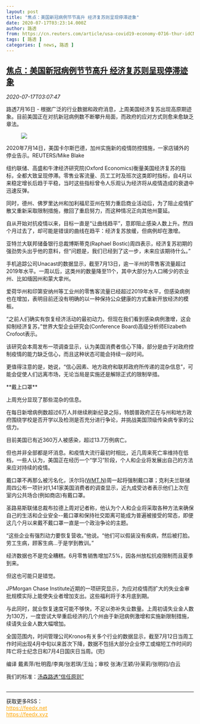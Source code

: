 ```yaml
---
layout: post
title: "焦点：美国新冠病例节节高升 经济复苏则呈现停滞迹象"
date: 2020-07-17T03:23:14.000Z
author: 路透
from: https://cn.reuters.com/article/usa-covid19-economy-0716-thur-idCNKCS24I09F
tags: [ 路透 ]
categories: [ news, 路透 ]
---
```

<!--1594956194000-->
[焦点：美国新冠病例节节高升 经济复苏则呈现停滞迹象](https://cn.reuters.com/article/usa-covid19-economy-0716-thur-idCNKCS24I09F)
------

<div>
<div><i>2020-07-17T03:07:47</i></div><div class="StandardArticleBody_body"><p>路透7月16日 - 根据广泛的行业数据和政府消息，上周美国经济复苏出现高原期迹象。目前美国正在对抗新冠病例数不断攀升局面，而政府的应对方式则愈来愈缺乏章法。 </p><div class="PrimaryAsset_container"><div class="Image_container" tabindex="-1"><figure class="Image_zoom" style="padding-bottom:"><div class="LazyImage_container LazyImage_dark" style="background-image:none"><img src="//s3.reutersmedia.net/resources/r/?m=02&amp;d=20200717&amp;t=2&amp;i=1526075507&amp;r=LYNXNPEG6G05K&amp;w=600" aria-label="2020年7月14日，美国卡尔斯巴德，加州实施新的疫情防控措施，一家店铺外的停业告示。REUTERS/Mike Blake"/><div class="LazyImage_image LazyImage_fallback" style="background-image:url(//s3.reutersmedia.net/resources/r/?m=02&amp;d=20200717&amp;t=2&amp;i=1526075507&amp;r=LYNXNPEG6G05K&amp;w=600);background-position:center center;background-color:inherit"></div></div><div class="Image_expand-button" aria-label="Expand Image Slideshow" role="button" tabindex="0"></div></figure><figcaption><div class="Image_caption"><span>2020年7月14日，美国卡尔斯巴德，加州实施新的疫情防控措施，一家店铺外的停业告示。REUTERS/Mike Blake</span></div></figcaption></div></div><p>纽约联储、高盛和牛津经济研究院(Oxford Economics)衡量美国经济复苏的指标，全都大致呈现停滞。零售业客流量、员工工时及班次这类即时指标，自4月以来稳定增长后趋于平稳，当时这些指标曾令人乐观认为经济将从疫情造成的衰退中迅速反弹。 </p><p>同时，德州、佛罗里达州和加利福尼亚州在努力重启商业活动后，为了阻止疫情扩散又重新采取限制措施，撤回了重启努力，而这种情况正向其他州蔓延。 </p><p>自从开始对抗疫情以来，目标一直是“让曲线趋平”，意即阻止感染人数上升。然四个月过去了，却可能是错误的曲线在趋平：经济复苏放缓，但病例却在激增。 </p><p>亚特兰大联邦储备银行总裁博斯蒂克(Raphael Bostic)周四表示，经济复苏初期的强劲势头出乎他的意料，但“问题是，我们已经到了这一步，未来应该期待什么。” </p><p>手机追踪公司Unacast的数据显示，截至7月13日，逾一半州的零售客流量超过2019年水平。一周以后，这类州的数量降至11个，其中大部分为人口稀少的农业州、比如缅因州和蒙大拿州。 </p><p>爱荷华州和印第安纳州等工业州的零售客流量已经超过2019年水平，但感染病例也在增加，表明目前还没有明确的以一种保持公众健康的方式重新开放经济的模板。 </p><p>“之前人们确实有恢复经济活动的最初动力。但现在我们看到感染病例激增，这会抑制经济复苏，”世界大型企业研究会(Conference Board)高级分析师Elizabeth Crofoot表示。 </p><p>该研究会本周发布一项调查显示，认为美国消费者信心下降，部分是由于对政府控制疫情的能力缺乏信心，而且这种状态可能会持续一段时间。 </p><p>更值得注意的是，她说，“信心因素、地方政府和联邦政府所传递的混杂信息”，可能会促使人们远离市场，无论当局是实施还是解除正式的限制举措。 </p><p>**戴上口罩** </p><p>上周充分显现了那些混杂的信息。 </p><p>在每日新增病例数超过6万人并继续刷新纪录之际，特朗普政府正在与州和地方政府围绕学校是否开学以及检测是否充分进行争论，并挑战美国顶级传染病专家的公信力。 </p><p>目前美国已有近360万人被感染，超过13.7万例病亡。 </p><p>但也并非全部都是坏消息。和疫情大流行最初时相比，近几周来死亡率维持在低档，一些人认为，美国正在经历一个“学习”阶段，个人和企业将发展出自己的方法来应对持续的疫情。 </p><p>戴口罩不再那么被污名化，沃尔玛(<span id="symbol_WMT.N_0"><a href="//www.reuters.com/companies/WMT.N">WMT.N</a></span>)周一起将强制戴口罩；克利夫兰联储周四公布一项针对1,141家美国消费者的调查显示，近九成受访者表示他们上次在室内公共场合(例如商店)有戴口罩。 </p><p>圣路易斯联储总裁布拉德上周对记者称，他认为个人和企业将采取各种方法来确保自己的生活和企业安全--戴口罩和保持社交距离可能成为普遍被接受的常态，即便这几个月以来戴不戴口罩一直是一个政治争论的主题。 </p><p>“这些企业有强烈动力要恢复营收。”他说。“他们可以假装没有疾病，然后被打脸。劳工生病，顾客生病...于是学到教训。” </p><p>经济数据也不是完全糟糕。6月零售销售增加7.5%，因各州放松抗疫限制而且夏季到来。 </p><p>但这也可能只是错觉。 </p><p>JPMorgan Chase Institute近期的一项研究显示，为应对疫情而扩大的失业金审批规模实际上能使失业者增加支出。这些福利将于本月底到期。 </p><p>与此同时，就业恢复速度可能不够快，不足以弥补失业数量。上周初请失业金人数为130万，一度尝试大举重启经济的几个州由于新冠病例激增和实施新限制措施，续请失业金人数大幅增加。 </p><p>全国范围内，时间管理公司Kronos有关多个行业的数据显示，截至7月12日当周工作时间出现4月中旬以来首次下降，数据不包括大部分企业停工或缩短工作时间的阵亡将士纪念日和7月4日国庆日当周。(完) </p><div class="Attribution_container"><div class="Attribution_attribution"><p class="Attribution_content">编译 戴素萍/杜明霞/李爽/张若琪/王灿；审校 张涛/王颖/孙茉莉/张明钧/白云 </p></div></div><div class="StandardArticleBody_trustBadgeContainer"><span class="StandardArticleBody_trustBadgeTitle">我们的标准：</span><span class="trustBadgeUrl"><a href="https://www.thomsonreuters.cn/content/dam/openweb/documents/pdf/china/brochures/about-us-1.pdf">汤森路透“信任原则”</a></span></div></div><br><hr><div>获取更多RSS：<br><a href="https://feedx.net" style="color:orange" target="_blank">https://feedx.net</a> <br><a href="https://feedx.xyz" style="color:orange" target="_blank">https://feedx.xyz</a><br></div>
</div>
